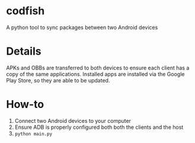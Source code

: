 # codfish
A python tool to sync packages between two Android devices

# Details
APKs and OBBs are transferred to both devices to ensure each client has a copy of the same applications. Installed apps are installed via the Google Play Store, so they are able to be updated.

# How-to
1. Connect two Android devices to your computer
2. Ensure ADB is properly configured both both the clients and the host
3. `python main.py`
